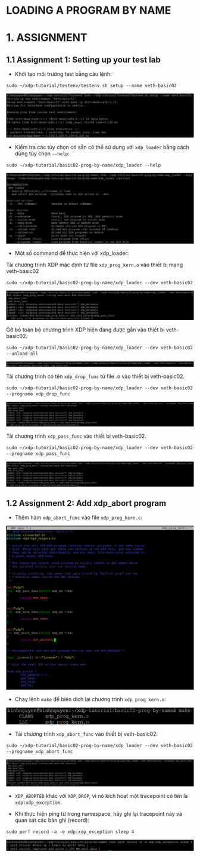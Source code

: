 # LOADING A PROGRAM BY NAME
# 1. ASSIGNMENT 
## 1.1 **Assignment 1: Setting up your test lab**
- Khởi tạo môi trường test bằng câu lệnh:
```
sudo ~/xdp-tutorial/testenv/testenv.sh setup --name veth-basic02
```

![](../imgs/6.png)

- Kiểm tra các tùy chọn có sẵn có thể sử dụng với `xdp_loader` bằng cách dùng tùy chọn `--help`:

```
sudo ~/xdp-tutorial/basic02-prog-by-name/xdp_loader --help
```

![](../imgs/7.png)

- Một số command để thực hiện với xdp_loader:

Tải chương trình XDP mặc định từ file `xdp_prog_kern.o` vào thiết bị mạng veth-basic02
```
sudo ~/xdp-tutorial/basic02-prog-by-name/xdp_loader --dev veth-basic02
```

![](../imgs/8.png)

Gỡ bỏ toàn bộ chương trình XDP hiện đang được gắn vào thiết bị veth-basic02.
```
sudo ~/xdp-tutorial/basic02-prog-by-name/xdp_loader --dev veth-basic02 --unload-all
```

![](../imgs/9.png)

Tải chương trình có tên `xdp_drop_func` từ file .o vào thiết bị veth-basic02.
```
sudo ~/xdp-tutorial/basic02-prog-by-name/xdp_loader --dev veth-basic02 --progname xdp_drop_func
```

![](../imgs/10.png)

Tải chương trình `xdp_pass_func` vào thiết bị veth-basic02.
```
sudo ~/xdp-tutorial/basic02-prog-by-name/xdp_loader --dev veth-basic02 --progname xdp_pass_func
```

![](../imgs/11.png)
## 1.2 **Assignment 2: Add xdp_abort program**
- Thêm hàm `xdp_abort_func` vào file `xdp_prog_kern.c`:

![](../imgs/12.png)

- Chạy lệnh `make` để biên dịch lại chương trình `xdp_prog_kern.o`:

![](../imgs/13.png)
- Tải chương trình `xdp_abort_func` vào thiết bị veth-basic02:

```
sudo ~/xdp-tutorial/basic02-prog-by-name/xdp_loader --dev veth-basic02 --progname xdp_abort_func
```

![](../imgs/14.png)

- `XDP_ABORTED` khác với `XDP_DROP`, vì nó kích hoạt một tracepoint có tên là `xdp:xdp_exception`.

- Khi thực hiện ping từ trong namespace, hãy ghi lại tracepoint này và quan sát các bản ghi (record):

```
sudo perf record -a -e xdp:xdp_exception sleep 4
```

![](../imgs/15.png)